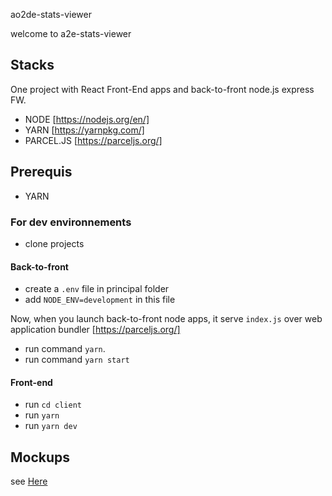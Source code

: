 ao2de-stats-viewer


welcome to a2e-stats-viewer 



## Stacks 

One project with React Front-End apps and back-to-front node.js express FW.

* NODE [https://nodejs.org/en/]
* YARN [https://yarnpkg.com/]
* PARCEL.JS [https://parceljs.org/]

## Prerequis

* YARN

### For dev environnements

* clone projects 

#### Back-to-front 

* create a `.env` file in principal folder 
* add `NODE_ENV=development` in this file

Now, when you launch back-to-front node apps, it serve `index.js` over web application bundler [https://parceljs.org/]

* run command `yarn`.
* run command `yarn start`

#### Front-end



* run `cd client` 
* run `yarn`
* run `yarn dev`

## Mockups

see <a href="https://rawcdn.githack.com/floriangagnard/aoe2-de-stats-viewer/4083837790126b470bdf1a26088be170bc395405/docs/index.html#home_sceen_page" target="_blank">Here</a> 
